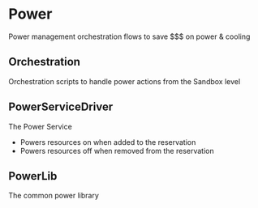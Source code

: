# Power
Power management orchestration flows to save $$$ on power &amp; cooling


## Orchestration
Orchestration scripts to handle power actions from the Sandbox level

## PowerServiceDriver
The Power Service
- Powers resources on when added to the reservation
- Powers resources off when removed from the reservation

## PowerLib
The common power library 